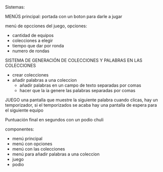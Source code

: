 Sistemas:

MENÚS
principal: portada con un boton para darle a jugar

menú de opcciones del juego, opciones:

- cantidad de equipos
- colecciones a elegir
- tiempo que dar por ronda
- numero de rondas


SISTEMA DE GENERACIÓN DE COLECCIONES Y PALABRAS EN LAS COLECCIONES

- crear colecciones
- añadir palabras a una coleccion
    - añadir palabras en un campo de texto separadas por comas
    - hacer que la ia genere las palabras separadas por comas


JUEGO
una pantalla que muestre la siguiente palabra cuando clicas, hay un temporizador, si el temporizados se acaba hay una pantalla de espera para el siguiente equipo

Puntuación final en segundos con un podio chuli


componentes:
- menú principal
- menú con opciones
- menú con las colecciones
- menú para añadir palabras a una coleccion
- juego
- podio

